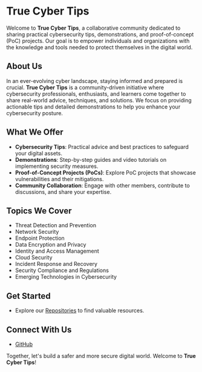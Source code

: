 # True Cyber Tips

Welcome to **True Cyber Tips**, a collaborative community dedicated to sharing practical cybersecurity tips, demonstrations, and proof-of-concept (PoC) projects. Our goal is to empower individuals and organizations with the knowledge and tools needed to protect themselves in the digital world.

## About Us

In an ever-evolving cyber landscape, staying informed and prepared is crucial. **True Cyber Tips** is a community-driven initiative where cybersecurity professionals, enthusiasts, and learners come together to share real-world advice, techniques, and solutions. We focus on providing actionable tips and detailed demonstrations to help you enhance your cybersecurity posture.

## What We Offer

- **Cybersecurity Tips**: Practical advice and best practices to safeguard your digital assets.
- **Demonstrations**: Step-by-step guides and video tutorials on implementing security measures.
- **Proof-of-Concept Projects (PoCs)**: Explore PoC projects that showcase vulnerabilities and their mitigations.
- **Community Collaboration**: Engage with other members, contribute to discussions, and share your expertise.

## Topics We Cover

- Threat Detection and Prevention
- Network Security
- Endpoint Protection
- Data Encryption and Privacy
- Identity and Access Management
- Cloud Security
- Incident Response and Recovery
- Security Compliance and Regulations
- Emerging Technologies in Cybersecurity

## Get Started

- Explore our [Repositories](https://github.com/TrueCyberTips) to find valuable resources.

## Connect With Us

- [GitHub](https://github.com/TrueCyberTips)
<!--
- [Twitter](https://twitter.com/TrueCyberTips)
- [LinkedIn](https://linkedin.com/company/TrueCyberTips)
-->

Together, let's build a safer and more secure digital world. Welcome to **True Cyber Tips**!
